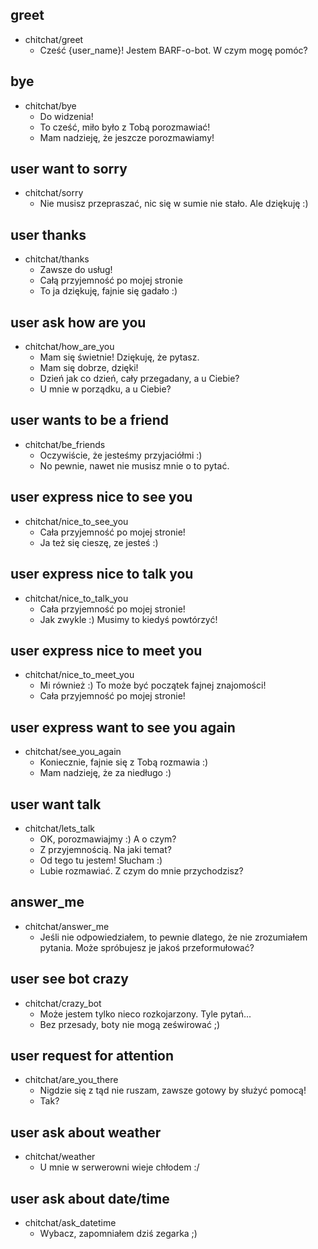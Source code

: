 <!--- chitchat responses related to smalltalk -->

## greet
* chitchat/greet
  - Cześć {user_name}! Jestem BARF-o-bot. W czym mogę pomóc?

## bye
* chitchat/bye
  - Do widzenia!
  - To cześć, miło było z Tobą porozmawiać!
  - Mam nadzieję, że jeszcze porozmawiamy!

## user want to sorry
* chitchat/sorry
  - Nie musisz przepraszać, nic się w sumie nie stało. Ale dziękuję :)

## user thanks
* chitchat/thanks
  - Zawsze do usług!
  - Całą przyjemność po mojej stronie
  - To ja dziękuję, fajnie się gadało :)
  
## user ask how are you
* chitchat/how_are_you
  - Mam się świetnie! Dziękuję, że pytasz.
  - Mam się dobrze, dzięki!
  - Dzień jak co dzień, cały przegadany, a u Ciebie?
  - U mnie w porządku, a u Ciebie?

## user wants to be a friend
* chitchat/be_friends
  - Oczywiście, że jesteśmy przyjaciółmi :)
  - No pewnie, nawet nie musisz mnie o to pytać.

## user express nice to see you
* chitchat/nice_to_see_you
  - Cała przyjemność po mojej stronie!
  - Ja też się cieszę, ze jesteś :)
  
## user express nice to talk you
* chitchat/nice_to_talk_you
  - Cała przyjemność po mojej stronie!
  - Jak zwykle :) Musimy to kiedyś powtórzyć!
  
## user express nice to meet you 
* chitchat/nice_to_meet_you
  - Mi również :) To może być początek fajnej znajomości!
  - Cała przyjemność po mojej stronie!

## user express want to see you again
* chitchat/see_you_again
  - Koniecznie, fajnie się z Tobą rozmawia :)
  - Mam nadzieję, że za niedługo :)

## user want talk
* chitchat/lets_talk
  - OK, porozmawiajmy :) A o czym?
  - Z przyjemnością. Na jaki temat?
  - Od tego tu jestem! Słucham :)
  - Lubie rozmawiać. Z czym do mnie przychodzisz?  

## answer_me
* chitchat/answer_me
  - Jeśli nie odpowiedziałem, to pewnie dlatego, że nie zrozumiałem pytania. Może spróbujesz je jakoś przeformułować?

## user see bot crazy
* chitchat/crazy_bot
  - Może jestem tylko nieco rozkojarzony. Tyle pytań...
  - Bez przesady, boty nie mogą ześwirować ;)

## user request for attention
* chitchat/are_you_there
  - Nigdzie się z tąd nie ruszam, zawsze gotowy by służyć pomocą!
  - Tak?

## user ask about weather
* chitchat/weather
  - U mnie w serwerowni wieje chłodem :/
  
## user ask about date/time
* chitchat/ask_datetime
  - Wybacz, zapomniałem dziś zegarka ;)
